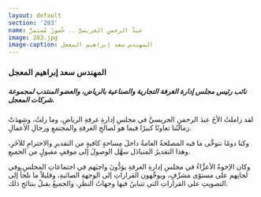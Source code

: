 ```yaml
---
layout: default
section: '283'
name: عبدُ الرحمنِ الجريسيُّ .. حُضورٌ مُستمرٌّ
image: 283.jpg
image-caption: المهندس سعد إبراهيم المعجل
---
```

### المهندس سعد إبراهيم المعجل

##### نائب رئيس مجلس إدارة الغرفة التجارية والصناعية بالرياض، والعضو المنتدب لمجموعة شركات المعجل.

لقد زاملتُ الأخَ عبدَ الرحمنِ الجريسيَّ في مجلسِ إدارةِ غرفةِ الرياضِ، وما زلتُ، وشهدَتْ زمالتُنا تعاونًا كبيرًا فيما هو لصالحِ الغرفةِ والمجتمعِ ورجالِ الأعمالِ.

وكنا دومًا نتوخَّى ما فيه المصلحةُ العامةُ داخلَ مِساحةٍ كافيةٍ من التقديرِ والاحترامِ للآخَرِ، وهذا التقديرُ المتبادَل سهَّل الوصولَ إلى موقفٍ مقبولٍ من الجميعِ.

وكان الإخوةُ الأعزَّاءُ في مجلسِ إدارةِ الغرفةِ يؤدُّونَ واجبَهم في اجتماعاتِ المجلسِ وفي لجانِهم على مستوًى مشرِّفٍ، ويوجِّهون القراراتِ إلى الوجهةِ الصائبةِ، وقليلاً ما نلجأُ إلى التصويتِ على القراراتِ التي تتباينُ فيها وجهاتُ النظرِ، والجميعُ يقبلُ بنتائجِ ذلك.


